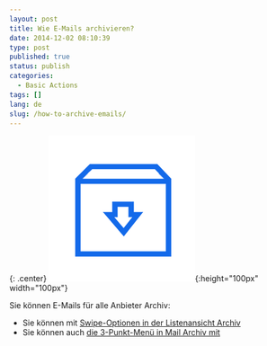 ```yaml
---
layout: post
title: Wie E-Mails archivieren?
date: 2014-12-02 08:10:39
type: post
published: true
status: publish
categories:
  - Basic Actions
tags: []
lang: de
slug: /how-to-archive-emails/
---
```


{: .center}
![ic_action_wear_archive](/assets/ic_action_wear_archive.png){:height="100px" width="100px"}

Sie können E-Mails für alle Anbieter Archiv:

* Sie können mit [Swipe-Optionen in der Listenansicht Archiv](/swipe-menu-options-type-mail/)
* Sie können auch [die 3-Punkt-Menü in Mail Archiv mit](/3-dot-menu-options/)